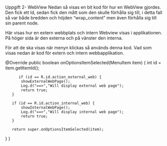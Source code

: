 Uppgift 2- WebView
Nedan så visas en bit kod för hur en WebView gjordes. Den fick ett Id, sedan fick den mått som den skulle förhålla sig till, i detta fall så var både bredden och höjden “wrap_content” men även förhålla sig till sin parent node. 
<WebView
   android:id="@+id/nystring"
   android:layout_width="wrap_content"
   android:layout_height="wrap_content"
   android:text="@string/nystring"
   app:layout_constraintBottom_toBottomOf="parent"
   app:layout_constraintEnd_toEndOf="parent"
   app:layout_constraintStart_toStartOf="parent"
   app:layout_constraintTop_toBottomOf="@+id/appBarLayout"
   />

Här visas hur en extern webbplats och intern Webview visas i applikationen. På höger sida är den externa och på vänster den interna. 



 För att de ska visas när menyn klickas så används denna kod. Vad som visas nedan är kod för extern och intern webbapplikation. 

   @Override
   public boolean onOptionsItemSelected(MenuItem item) {
            int id = item.getItemId();

          if (id == R.id.action_external_web) {
           showExternalWebPage();
           Log.d("==>","Will display external web page");
           return true;
       }

       if (id == R.id.action_internal_web) {
           showInternalWebPage();
           Log.d("==>","Will display internal web page");
           return true;
       }

       return super.onOptionsItemSelected(item);
   }
}





